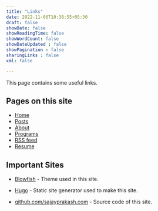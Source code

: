 ```yaml
---
title: "Links"
date: 2022-11-06T10:38:55+05:30
draft: false 
showDate: false
showReadingTime: false
showWordCount: false
showDateUpdated : false
showPagination : false
sharingLinks : false
xml: false

---
```


This page contains some useful links.

## Pages on this site

- [Home](/)
- [Posts](/posts)
- [About](/about)
- [Programs](/programs)
- [RSS feed](/index.xml)
- [Resume](/resume)

## Important Sites

- [Blowfish](https://nunocoracao.github.io/blowfish/) - Theme used in this site.

- [Hugo](https://gohugo.io/) - Static site generator used to make this site.

- [github.com/sajayprakash.com](https://github.com/sajayprakash/sajayprakash.com) - Source code of this site.


